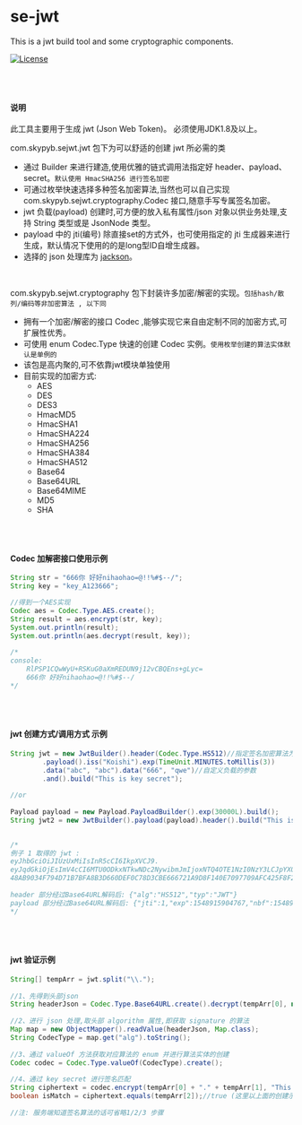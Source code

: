 # se-jwt
This is a jwt build tool and some cryptographic components.

[![License](https://img.shields.io/badge/License-MIT-red.svg)](https://mit-license.org/)

<br>
<br>

#### 说明  
此工具主要用于生成 jwt (Json Web Token)。 必须使用JDK1.8及以上。 

com.skypyb.sejwt.jwt 包下为可以舒适的创建 jwt 所必需的类
- 通过 Builder 来进行建造,使用优雅的链式调用法指定好 header、payload、secret。`默认使用 HmacSHA256 进行签名加密`  
- 可通过枚举快速选择多种签名加密算法,当然也可以自己实现 com.skypyb.sejwt.cryptography.Codec 接口,随意手写专属签名加密。  
- jwt 负载(payload) 创建时,可方便的放入私有属性/json 对象以供业务处理,支持 String 类型或是 JsonNode 类型。
- payload 中的 jti(编号) 除直接set的方式外，也可使用指定的 jti 生成器来进行生成，默认情况下使用的的是long型ID自增生成器。
- 选择的 json 处理库为 [jackson](https://github.com/FasterXML/jackson)。
<br>

com.skypyb.sejwt.cryptography 包下封装许多加密/解密的实现。`包括hash/散列/编码等非加密算法 , 以下同`
- 拥有一个加密/解密的接口 Codec ,能够实现它来自由定制不同的加密方式,可扩展性优秀。
- 可使用 enum Codec.Type 快速的创建 Codec 实例。`使用枚举创建的算法实体默认是单例的`
- 该包是高内聚的,可不依靠jwt模块单独使用
- 目前实现的加密方式:  
    - AES
    - DES
    - DES3
    - HmacMD5
    - HmacSHA1
    - HmacSHA224
    - HmacSHA256
    - HmacSHA384
    - HmacSHA512
    - Base64
    - Base64URL
    - Base64MIME
    - MD5
    - SHA

<br>
<br>

  
#### Codec 加解密接口使用示例
```java
String str = "666你 好好nihaohao=@!!%#$--/";
String key = "key_A123666";

//得到一个AES实现
Codec aes = Codec.Type.AES.create();
String result = aes.encrypt(str, key);
System.out.println(result);
System.out.println(aes.decrypt(result, key));
        
/*
console:
    RlPSP1CQwWyU+RSKuG0aXmREDUN9j12vCBQEns+gLyc=
    666你 好好nihaohao=@!!%#$--/
*/
```
<br>
<br>

#### jwt 创建方式/调用方式 示例
```java
String jwt = new JwtBuilder().header(Codec.Type.HS512)//指定签名加密算法为 HmacSHA512,默认为 HmacSHA256
        .payload().iss("Koishi").exp(TimeUnit.MINUTES.toMillis(3))
        .data("abc", "abc").data("666", "qwe")//自定义负载的参数
        .and().build("This is key secret");
    
//or
    
Payload payload = new Payload.PayloadBuilder().exp(30000L).build();
String jwt2 = new JwtBuilder().payload(payload).header().build("This is key secret");
  

/*
例子 1 取得的 jwt :
eyJhbGciOiJIUzUxMiIsInR5cCI6IkpXVCJ9.
eyJqdGkiOjEsImV4cCI6MTU0ODkxNTkwNDc2NywibmJmIjoxNTQ4OTE1NzI0NzY3LCJpYXQiOjE1NDg5MTU3MjQ3NjcsImlzcyI6IktvaXNoaSIsImFiYyI6ImFiYyIsIjY2NiI6InF3ZSJ9.
48AB9034F794D71B7BFA8B3D660DEF0C78D3CBE666721A9D8F140E7097709AFC425F8F26454668C8A0B9A75A8A90D4954FAF6F84EE5FE4EE998CF9FD9669CD86
  
header 部分经过Base64URL解码后: {"alg":"HS512","typ":"JWT"}
payload 部分经过Base64URL解码后: {"jti":1,"exp":1548915904767,"nbf":1548915724767,"iat":1548915724767,"iss":"Koishi","abc":"abc","666":"qwe"}
*/
```

<br>
<br>

#### jwt 验证示例 
```java
String[] tempArr = jwt.split("\\.");
  
//1、先得到头部json
String headerJson = Codec.Type.Base64URL.create().decrypt(tempArr[0], null);
  
//2、进行 json 处理,取头部 algorithm 属性,即获取 signature 的算法
Map map = new ObjectMapper().readValue(headerJson, Map.class);
String CodecType = map.get("alg").toString();
  
//3、通过 valueOf 方法获取对应算法的 enum 并进行算法实体的创建
Codec codec = Codec.Type.valueOf(CodecType).create();
  
//4、通过 key secret 进行签名匹配
String ciphertext = codec.encrypt(tempArr[0] + "." + tempArr[1], "This is key secret");
boolean isMatch = ciphertext.equals(tempArr[2]);//true (这里以上面的创建示例1作为演示)
  
//注: 服务端知道签名算法的话可省略1/2/3 步骤
```
